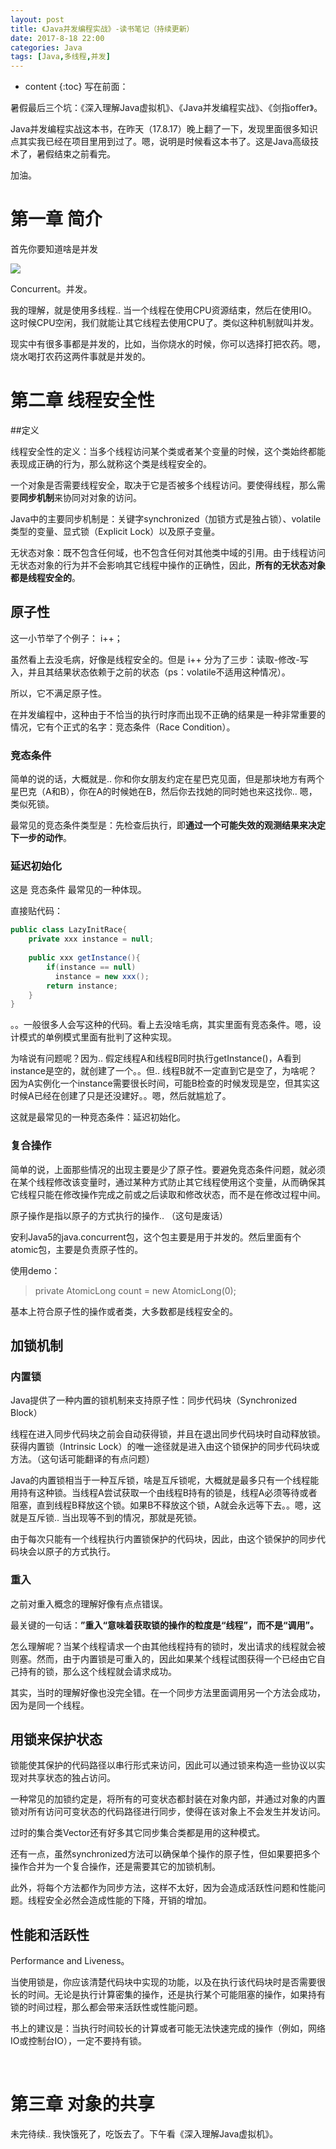 ```yaml
---
layout: post
title: 《Java并发编程实战》-读书笔记（持续更新）
date: 2017-8-18 22:00
categories: Java
tags: [Java,多线程,并发]
---
```


* content
{:toc} 
写在前面：

暑假最后三个坑：《深入理解Java虚拟机》、《Java并发编程实战》、《剑指offer》。

Java并发编程实战这本书，在昨天（17.8.17）晚上翻了一下，发现里面很多知识点其实我已经在项目里用到过了。嗯，说明是时候看这本书了。这是Java高级技术了，暑假结束之前看完。

加油。

# 第一章 简介

首先你要知道啥是并发

![](https://ws1.sinaimg.cn/large/006tKfTcgy1fi6t2imncdj30go0cj752.jpg)

Concurrent。并发。

我的理解，就是使用多线程.. 当一个线程在使用CPU资源结束，然后在使用IO。这时候CPU空闲，我们就能让其它线程去使用CPU了。类似这种机制就叫并发。

现实中有很多事都是并发的，比如，当你烧水的时候，你可以选择打把农药。嗯，烧水喝打农药这两件事就是并发的。

# 第二章 线程安全性

##定义

线程安全性的定义：当多个线程访问某个类或者某个变量的时候，这个类始终都能表现成正确的行为，那么就称这个类是线程安全的。

一个对象是否需要线程安全，取决于它是否被多个线程访问。要使得线程，那么需要**同步机制**来协同对对象的访问。

Java中的主要同步机制是：关键字synchronized（加锁方式是独占锁）、volatile类型的变量、显式锁（Explicit Lock）以及原子变量。

无状态对象：既不包含任何域，也不包含任何对其他类中域的引用。由于线程访问无状态对象的行为并不会影响其它线程中操作的正确性，因此，**所有的无状态对象都是线程安全的**。

## 原子性

这一小节举了个例子： i++；

虽然看上去没毛病，好像是线程安全的。但是 i++ 分为了三步：读取-修改-写入，并且其结果状态依赖于之前的状态（ps：volatile不适用这种情况）。

所以，它不满足原子性。

在并发编程中，这种由于不恰当的执行时序而出现不正确的结果是一种非常重要的情况，它有个正式的名字：竞态条件（Race Condition）。

### 竞态条件

简单的说的话，大概就是.. 你和你女朋友约定在星巴克见面，但是那块地方有两个星巴克（A和B），你在A的时候她在B，然后你去找她的同时她也来这找你.. 嗯，类似死锁。

最常见的竞态条件类型是：先检查后执行，即**通过一个可能失效的观测结果来决定下一步的动作**。

### 延迟初始化

这是 竞态条件 最常见的一种体现。

直接贴代码：

```java
public class LazyInitRace{
    private xxx instance = null;
  	
 	public xxx getInstance(){
        if(instance == null)
          instance = new xxx();
      	return instance;
    }
}
```

。。一般很多人会写这种的代码。看上去没啥毛病，其实里面有竞态条件。嗯，设计模式的单例模式里面有批判了这种实现。

为啥说有问题呢？因为.. 假定线程A和线程B同时执行getInstance()，A看到instance是空的，就创建了一个。。但.. 线程B就不一定直到它是空了，为啥呢？因为A实例化一个instance需要很长时间，可能B检查的时候发现是空，但其实这时候A已经在创建了只是还没建好。。嗯，然后就尴尬了。

这就是最常见的一种竞态条件：延迟初始化。

### 复合操作

简单的说，上面那些情况的出现主要是少了原子性。要避免竞态条件问题，就必须在某个线程修改该变量时，通过某种方式防止其它线程使用这个变量，从而确保其它线程只能在修改操作完成之前或之后读取和修改状态，而不是在修改过程中间。

原子操作是指以原子的方式执行的操作.. （这句是废话）

安利Java5的java.concurrent包，这个包主要是用于并发的。然后里面有个atomic包，主要是负责原子性的。

使用demo：

> private AtomicLong count = new AtomicLong(0);

基本上符合原子性的操作或者类，大多数都是线程安全的。

## 加锁机制

### 内置锁

Java提供了一种内置的锁机制来支持原子性：同步代码块（Synchronized Block）

线程在进入同步代码块之前会自动获得锁，并且在退出同步代码块时自动释放锁。获得内置锁（Intrinsic Lock）的唯一途径就是进入由这个锁保护的同步代码块或方法。（这句话可能翻译的有点问题）

Java的内置锁相当于一种互斥锁，啥是互斥锁呢，大概就是最多只有一个线程能用持有这种锁。当线程A尝试获取一个由线程B持有的锁是，线程A必须等待或者阻塞，直到线程B释放这个锁。如果B不释放这个锁，A就会永远等下去。。嗯，这就是互斥锁.. 当出现等不到的情况，那就是死锁。

由于每次只能有一个线程执行内置锁保护的代码块，因此，由这个锁保护的同步代码块会以原子的方式执行。

### 重入

之前对重入概念的理解好像有点点错误。

最关键的一句话：**”重入“意味着获取锁的操作的粒度是“线程”，而不是“调用”。**

怎么理解呢？当某个线程请求一个由其他线程持有的锁时，发出请求的线程就会被则塞。然而，由于内置锁是可重入的，因此如果某个线程试图获得一个已经由它自己持有的锁，那么这个线程就会请求成功。

其实，当时的理解好像也没完全错。在一个同步方法里面调用另一个方法会成功，因为是同一个线程。

## 用锁来保护状态

锁能使其保护的代码路径以串行形式来访问，因此可以通过锁来构造一些协议以实现对共享状态的独占访问。

一种常见的加锁约定是，将所有的可变状态都封装在对象内部，并通过对象的内置锁对所有访问可变状态的代码路径进行同步，使得在该对象上不会发生并发访问。

过时的集合类Vector还有好多其它同步集合类都是用的这种模式。

还有一点，虽然synchronized方法可以确保单个操作的原子性，但如果要把多个操作合并为一个复合操作，还是需要其它的加锁机制。

此外，将每个方法都作为同步方法，这样不太好，因为会造成活跃性问题和性能问题。线程安全必然会造成性能的下降，开销的增加。

## 性能和活跃性

Performance and Liveness。

当使用锁是，你应该清楚代码块中实现的功能，以及在执行该代码块时是否需要很长的时间。无论是执行计算密集的操作，还是执行某个可能阻塞的操作，如果持有锁的时间过程，那么都会带来活跃性或性能问题。

书上的建议是：当执行时间较长的计算或者可能无法快速完成的操作（例如，网络IO或控制台IO），一定不要持有锁。

<br/>

# 第三章 对象的共享

未完待续.. 我快饿死了，吃饭去了。下午看《深入理解Java虚拟机》。